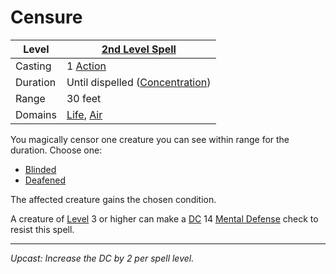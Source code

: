 # Censure

| Level    | [2nd Level Spell](2nd%20Level%20Spells.md)                                 |
| -------- | -------------------------------------------------------------------------- |
| Casting  | 1 [Action](../../../../Game%20Procedures/Core%20Procedures/Action.md)      |
| Duration | Until dispelled ([Concentration](../../Concentration.md))                  |
| Range    | 30 feet                                                                    |
| Domains  | [Life](../../Spell%20Domains/Life.md), [Air](../../Spell%20Domains/Air.md) |

You magically censor one creature you can see within range for the duration. Choose one:

- [Blinded](../../../../Game%20Procedures/Conditions/Blinded.md)
- [Deafened](../../../../Game%20Procedures/Conditions/Deafened.md)

The affected creature gains the chosen condition.

A creature of [Level](../../../../Player%20Characters/Derived%20Statistics/Level.md) 3 or higher can make a [DC](../../../../Game%20Procedures/Core%20Procedures/DC.md) 14 [Mental Defense](../../../../Player%20Characters/Derived%20Statistics/Mental%20Defense.md) check to resist this spell.

---
*Upcast: Increase the DC by 2 per spell level.*
